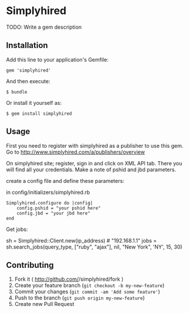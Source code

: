 # Simplyhired

TODO: Write a gem description

## Installation

Add this line to your application's Gemfile:

    gem 'simplyhired'

And then execute:

    $ bundle

Or install it yourself as:

    $ gem install simplyhired

## Usage

First you need to register with simplyhired as a publisher to use this gem. 
Go to http://www.simplyhired.com/a/publishers/overview

On simplyhired site; register, sign in and click on XML API tab. There you will find all your credentials. Make a note of pshid and jbd parameters.

create a config file and define these parameters:

in config/initializers/simplyhired.rb

    Simplyhired.configure do |config|
    	config.pshid = "your pshid here"
    	config.jbd = "your jbd here"
    end

Get jobs:

sh = Simplyhired::Client.new(ip_address) # "192.168.1.1"
jobs = sh.search_jobs(query_type, ["ruby", "ajax"], nil, "New York", 'NY', 15, 30)

## Contributing

1. Fork it ( http://github.com/<my-github-username>/simplyhired/fork )
2. Create your feature branch (`git checkout -b my-new-feature`)
3. Commit your changes (`git commit -am 'Add some feature'`)
4. Push to the branch (`git push origin my-new-feature`)
5. Create new Pull Request
